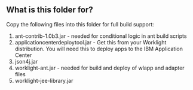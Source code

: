## What is this folder for?

Copy the following files into this folder for full build support:

1. ant-contrib-1.0b3.jar - needed for conditional logic in ant build scripts
2. applicationcenterdeploytool.jar - Get this from your Worklight distribution.  You will need this to deploy apps to the IBM Application Center
3. json4j.jar
4. worklight-ant.jar - needed for build and deploy of wlapp and adapter files
5. worklight-jee-library.jar
